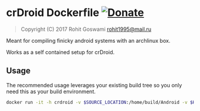 # crDroid Dockerfile [![Donate](https://img.shields.io/badge/Donate-PayPal-blue.svg?style=for-the-badge)](https://www.paypal.me/HaoZeke/)
> Copyright (C) 2017  Rohit Goswami <rohit1995@mail.ru>

Meant for compiling finicky android systems with an archlinux box.

Works as a self contained setup for crDroid.

## Usage

The recommended usage leverages your existing build tree so you only need this as your build environment.

```bash
docker run -it -h crdroid -v $SOURCE_LOCATION:/home/build/Android -v $HOME/.ccache/:/home/build/.ccache -v $HOME.cache/:/home/build/.cache HaoZeke/crdroid
```